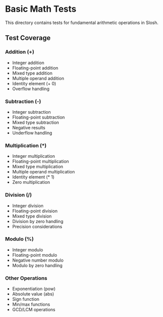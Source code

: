 # Basic Math Tests

This directory contains tests for fundamental arithmetic operations in Slosh.

## Test Coverage

### Addition (+)
- Integer addition
- Floating-point addition
- Mixed type addition
- Multiple operand addition
- Identity element (+ 0)
- Overflow handling

### Subtraction (-)
- Integer subtraction
- Floating-point subtraction
- Mixed type subtraction
- Negative results
- Underflow handling

### Multiplication (*)
- Integer multiplication
- Floating-point multiplication
- Mixed type multiplication
- Multiple operand multiplication
- Identity element (* 1)
- Zero multiplication

### Division (/)
- Integer division
- Floating-point division
- Mixed type division
- Division by zero handling
- Precision considerations

### Modulo (%)
- Integer modulo
- Floating-point modulo
- Negative number modulo
- Modulo by zero handling

### Other Operations
- Exponentiation (pow)
- Absolute value (abs)
- Sign function
- Min/max functions
- GCD/LCM operations